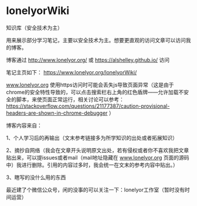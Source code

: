 # lonelyorWiki
知识库（安全技术为主）

用来展示部分学习笔记，主要以安全技术为主。想要更直观的访问文章可以访问我的博客。

博客通过 http://www.lonelyor.org/ 或 https://alshelley.github.io/ 访问  

笔记主页如下：
https://www.lonelyor.org/lonelyorWiki/

www.lonelyor.org 使用https访问时可能会丢失js导致页面异常（这是由于chrome的安全特性导致的，可以点击搜索栏右上角的红色盾牌——允许加载不安全的脚本，来使页面正常运行，相关讨论可以参考： https://stackoverflow.com/questions/21177387/caution-provisional-headers-are-shown-in-chrome-debugger ）

博客内容来自：

1、个人学习后的再输出（文末参考链接多为所学知识的出处或者拓展知识）

2、摘抄自网络（我会在文章开头说明原文出处，若有侵权或者你不喜欢我把文章贴出来，可以提issues或者mail（mail地址隐藏在 www.lonelyor.org 页面的源码中）我进行删除。引用的内容过多时，我会统一在文末的参考内容中贴出。）

3、瞎写的没什么用的东西

最近建了个微信公众号，闲的没事的可以关注一下：lonelyor工作室（暂时没有时间运营）



